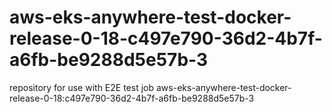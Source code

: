 # aws-eks-anywhere-test-docker-release-0-18-c497e790-36d2-4b7f-a6fb-be9288d5e57b-3
repository for use with E2E test job aws-eks-anywhere-test-docker-release-0-18:c497e790-36d2-4b7f-a6fb-be9288d5e57b-3
